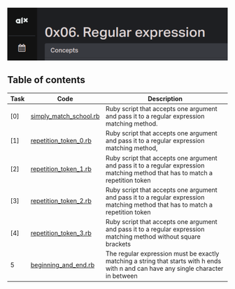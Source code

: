 ![Shell loops](assets/regexp.png)

## Table of contents
Task | Code | Description
-----|------ | -----------
[0] | [simply_match_school.rb](./0-simply_match_school.rb) |  Ruby script that accepts one argument and pass it to a regular expression matching method.
[1] | [repetition_token_0.rb](./1-repetition_token_0.rb) | Ruby script that accepts one argument and pass it to a regular expression matching method,
[2] | [repetition_token_1.rb](./2-repetition_token_1.rb) | Ruby script that accepts one argument and pass it to a regular expression matching method that has to match a repetition token
[3] | [repetition_token_2.rb](./3-repetition_token_2.rb) | Ruby script that accepts one argument and pass it to a regular expression matching method that has to match a repetition token
[4] | [repetition_token_3.rb](./4-repetition_token_3.rb) | Ruby script that accepts one argument and pass it to a regular expression matching method without square brackets
5 | [beginning_and_end.rb](./5-beginning_and_end.rb) | The regular expression must be exactly matching a string that starts with h ends with n and can have any single character in between

